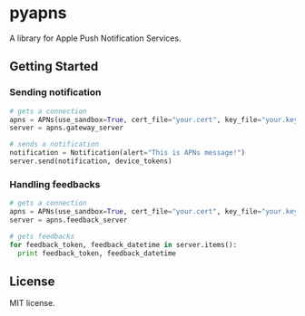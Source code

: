 # pyapns

A library for Apple Push Notification Services.

## Getting Started

### Sending notification

```python
# gets a connection
apns = APNs(use_sandbox=True, cert_file="your.cert", key_file="your.key")
server = apns.gateway_server

# sends a notification
notification = Notification(alert="This is APNs message!")
server.send(notification, device_tokens)
```

### Handling feedbacks

```python
# gets a connection
apns = APNs(use_sandbox=True, cert_file="your.cert", key_file="your.key")
server = apns.feedback_server

# gets feedbacks
for feedback_token, feedback_datetime in server.items():
  print feedback_token, feedback_datetime
```

## License

MIT license.
